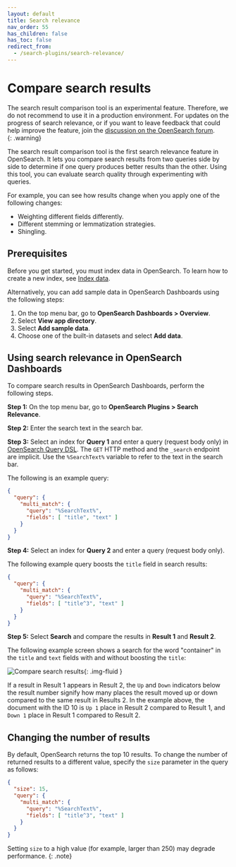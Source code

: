 ```yaml
---
layout: default
title: Search relevance
nav_order: 55
has_children: false
has_toc: false
redirect_from:
  - /search-plugins/search-relevance/
---
```


# Compare search results

The search result comparison tool is an experimental feature. Therefore, we do not recommend to use it in a production environment. For updates on the progress of search relevance, or if you want to leave feedback that could help improve the feature, join the [discussion on the OpenSearch forum](https://forum.opensearch.org/t/feedback-experimental-feature-compare-search-results/11331).    
{: .warning}

The search result comparison tool is the first search relevance feature in OpenSearch. It lets you compare search results from two queries side by side to determine if one query produces better results than the other. Using this tool, you can evaluate search quality through experimenting with queries. 

For example, you can see how results change when you apply one of the following changes:

- Weighting different fields differently.
- Different stemming or lemmatization strategies.
- Shingling.

## Prerequisites

Before you get started, you must index data in OpenSearch. To learn how to create a new index, see [Index data]({{site.url}}{{site.baseurl}}/opensearch/index-data). 

Alternatively, you can add sample data in OpenSearch Dashboards using the following steps:

1. On the top menu bar, go to **OpenSearch Dashboards > Overview**.
1. Select **View app directory**.
1. Select **Add sample data**.  
1. Choose one of the built-in datasets and select **Add data**.


## Using search relevance in OpenSearch Dashboards

To compare search results in OpenSearch Dashboards, perform the following steps.

**Step 1:** On the top menu bar, go to **OpenSearch Plugins > Search Relevance**.  

**Step 2:** Enter the search text in the search bar.

**Step 3:** Select an index for **Query 1** and enter a query (request body only) in [OpenSearch Query DSL]({{site.url}}{{site.baseurl}}/opensearch/query-dsl). The `GET` HTTP method and the `_search` endpoint are implicit. Use the `%SearchText%` variable to refer to the text in the search bar.

The following is an example query:

```json
{
  "query": {
    "multi_match": {
      "query": "%SearchText%",
      "fields": [ "title", "text" ]
    }
  }
}
```

**Step 4:** Select an index for **Query 2** and enter a query (request body only).

The following example query boosts the `title` field in search results:

```json
{
  "query": {
    "multi_match": {
      "query": "%SearchText%",
      "fields": [ "title^3", "text" ]
    }
  }
}
```
**Step 5:** Select **Search** and compare the results in **Result 1** and **Result 2**.

The following example screen shows a search for the word "container" in the `title` and `text` fields with and without boosting the `title`:

<img src="{{site.url}}{{site.baseurl}}/images/search_relevance.png" alt="Compare search results"/>{: .img-fluid }

If a result in Result 1 appears in Result 2, the `Up` and `Down` indicators below the result number signify how many places the result moved up or down compared to the same result in Results 2. In the example above, the document with the ID 10 is `Up 1` place in Result 2 compared to Result 1, and `Down 1` place in Result 1 compared to Result 2. 

## Changing the number of results

By default, OpenSearch returns the top 10 results. To change the number of returned results to a different value, specify the `size` parameter in the query as follows:

```json
{
  "size": 15,
  "query": {
    "multi_match": {
      "query": "%SearchText%",
      "fields": [ "title^3", "text" ]
    }
  }
}
```

Setting `size` to a high value (for example, larger than 250) may degrade performance.
{: .note}